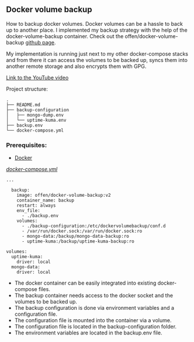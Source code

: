 ## Docker volume backup 

How to backup docker volumes. Docker volumes can be a hassle to back up to another place.
I implemented my backup strategy with the help of the docker-volume-backup container.
Check out the offen/docker-volume-backup [github page](https://github.com/offen/docker-volume-backup).

My implementation is running just next to my other docker-compose stacks and from there it can access the volumes to be backed up, syncs them into another remote storage and also encrypts them with GPG.

[Link to the YouTube video](https://youtu.be/qlo0Z1I1DD0)

Project structure:
```
.
├── README.md
├── backup-configuration
│   ├── mongo-dump.env
│   └── uptime-kuma.env
├── backup.env
└── docker-compose.yml
```

### Prerequisites:
- [Docker](https://www.docker.com/)


[_docker-compose.yml_](docker-compose.yml)
```
...

  backup:
    image: offen/docker-volume-backup:v2
    container_name: backup
    restart: always
    env_file:
      - ./backup.env
    volumes:
      - ./backup-configuration:/etc/dockervolumebackup/conf.d
      - /var/run/docker.sock:/var/run/docker.sock:ro
      - mongo-data:/backup/mongo-data-backup:ro
      - uptime-kuma:/backup/uptime-kuma-backup:ro

volumes:
  uptime-kuma:
    driver: local
  mongo-data:
    driver: local

```

- The docker container can be easily integrated into existing docker-compose files.
- The backup container needs access to the docker socket and the volumes to be backed up.
- The backup configuration is done via environment variables and a configuration file.
- The configuration file is mounted into the container via a volume.
- The configuration file is located in the backup-configuration folder.
- The environment variables are located in the backup.env file.